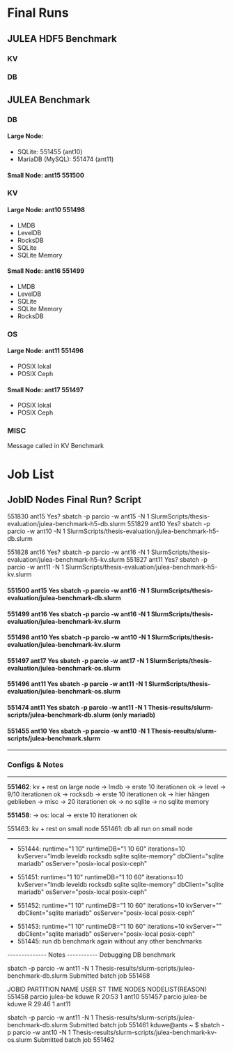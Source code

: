 # Final Runs

## JULEA HDF5 Benchmark

### KV

### DB



## JULEA Benchmark

### DB

#### Large Node:
- SQLite: 551455        (ant10)
- MariaDB (MySQL): 551474 (ant11)
<!-- - MariaDB: 551465       (ant11)    (MySQL in file name) -->

#### Small Node: ant15  551500
<!-- - SQLite: 551464        (ant17) -->
<!-- - MariaDB: 551464       (ant17)    (MySQL in file name) -->

### KV 

#### Large Node: ant10  551498
- LMDB   
- LevelDB
- RocksDB
- SQLite
- SQLite Memory

#### Small Node: ant16 551499
- LMDB
- LevelDB
- SQLite
- SQLite Memory
- RocksDB

### OS

#### Large Node: ant11 551496
- POSIX lokal
- POSIX Ceph

#### Small Node: ant17 551497
- POSIX lokal
- POSIX Ceph

### MISC
Message called in KV Benchmark



# Job List

JobID       Nodes       Final Run?      Script
-----------------------------------------------------------------------------------------------------
551830      ant15       Yes?         sbatch -p parcio -w ant15 -N 1 SlurmScripts/thesis-evaluation/julea-benchmark-h5-db.slurm 
551829      ant10       Yes?         sbatch -p parcio -w ant10 -N 1 SlurmScripts/thesis-evaluation/julea-benchmark-h5-db.slurm 

551828      ant16       Yes?         sbatch -p parcio -w ant16 -N 1 SlurmScripts/thesis-evaluation/julea-benchmark-h5-kv.slurm 
551827      ant11       Yes?         sbatch -p parcio -w ant11 -N 1 SlurmScripts/thesis-evaluation/julea-benchmark-h5-kv.slurm 

<!-- 551826      ant11       No         sbatch -p parcio -w ant11 -N 1 SlurmScripts/thesis-evaluation/julea-benchmark-h5-kv.slurm 
551825      ant16       No         sbatch -p parcio -w ant16 -N 1 SlurmScripts/thesis-evaluation/julea-benchmark-h5-kv.slurm 
551824      ant11       No         sbatch -p parcio -w ant11 -N 1 SlurmScripts/thesis-evaluation/julea-benchmark-h5-kv.slurm 

551823      ant10       Yes?         sbatch -p parcio -w ant10 -N 1 SlurmScripts/thesis-evaluation/julea-benchmark-h5-db.slurm
551822      ant15       Yes?         sbatch -p parcio -w ant15 -N 1 SlurmScripts/thesis-evaluation/julea-benchmark-h5-db.slurm  -->


#### 551500      ant15   **Yes**        sbatch -p parcio -w ant16 -N 1 SlurmScripts/thesis-evaluation/julea-benchmark-db.slurm

#### 551499      ant16   **Yes**        sbatch -p parcio -w ant16 -N 1 SlurmScripts/thesis-evaluation/julea-benchmark-kv.slurm
#### 551498      ant10   **Yes**        sbatch -p parcio -w ant10 -N 1 SlurmScripts/thesis-evaluation/julea-benchmark-kv.slurm

#### 551497      ant17   **Yes**        sbatch -p parcio -w ant17 -N 1 SlurmScripts/thesis-evaluation/julea-benchmark-os.slurm 
#### 551496      ant11   **Yes**        sbatch -p parcio -w ant11 -N 1 SlurmScripts/thesis-evaluation/julea-benchmark-os.slurm

#### 551474      ant11   **Yes**     sbatch -p parcio -w ant11 -N 1 Thesis-results/slurm-scripts/julea-benchmark-db.slurm  (only mariadb)
#### 551455      ant10   **Yes**     sbatch -p parcio -w ant10 -N 1 Thesis-results/slurm-scripts/julea-benchmark.slurm 
-------------------------------------------------------------------------------------------------------------------------

<!-- 551468      ant11                sbatch -p parcio -w ant11 -N 1 Thesis-results/slurm-scripts/julea-benchmark-db.slurm  (db all only mariadb) -->
<!-- 551465      ant11                sbatch -p parcio -w ant11 -N 1 Thesis-results/slurm-scripts/julea-benchmark-db.slurm  (db all only mariadb) -->
<!-- 551464      ant17                sbatch -p parcio -w ant17 -N 1 Thesis-results/slurm-scripts/julea-benchmark-db.slurm (db all) -->
<!-- 551463      ant18                sbatch -p parcio -w ant18 -N 1 Thesis-results/slurm-scripts/julea-benchmark-kv-os.slurm -->
<!-- 551462      ant10                sbatch -p parcio -w ant10 -N 1 Thesis-results/slurm-scripts/julea-benchmark-kv-os.slurm -->
<!-- 551461      ant11                sbatch -p parcio -w ant11 -N 1 Thesis-results/slurm-scripts/julea-benchmark-db.slurm  (iterator) -->

<!-- 551453      ant11                sbatch -p parcio -w ant11 -N 1 thesis_eval/slurm-scripts/julea-benchmark.slurm  -->
<!-- 551452      ant11                srun -p parcio -N 1 -w ant11 slurm-scripts/julea-benchmark.sh -->
<!-- 551451      ant19                srun -p parcio -N 1 -w ant19 slurm-scripts/julea-benchmark.sh -->
<!-- 551449      ant11                srun -p parcio -N 1 -w ant11 slurm-scripts/julea-benchmark.sh -->
<!-- 551444      ant11       ?        srun -p parcio -N 1 -w ant11 slurm-scripts/julea-benchmark.sh        -->


### Configs & Notes

--------------------------------------------------------
<!-- 551461: db iterator run on large node -->
**551462**: kv + rest on large node
-> lmdb -> erste 10 iterationen ok
-> level -> 9/10 iterationen ok
-> rocksdb -> erste 10 iterationen ok -> hier hängen geblieben 
-> misc -> 20 iterationen ok
-> no sqlite
-> no sqlite memory

**551458**: 
-> os: local -> erste 10 iterationen ok

551463: kv + rest on small node
551461: db all run on small node

--------------------------------------------------------
- 551444: runtime="1 10" runtimeDB="1 10 60" iterations=10 kvServer="lmdb leveldb rocksdb sqlite sqlite-memory" dbClient="sqlite mariadb" osServer="posix-local posix-ceph"

<!-- Everything on weaker node -->
- 551451: runtime="1 10" runtimeDB="1 10 60" iterations=10 kvServer="lmdb leveldb rocksdb sqlite sqlite-memory" dbClient="sqlite mariadb" osServer="posix-local posix-ceph"

<!-- Just measure db and following -->
- 551452: runtime="1 10" runtimeDB="1 10 60" iterations=10 kvServer="" dbClient="sqlite mariadb" osServer="posix-local posix-ceph"
<!-- Just measure db and following (fixed outputfile for duration in db)-->
- 551453: runtime="1 10" runtimeDB="1 10 60" iterations=10 kvServer="" dbClient="sqlite mariadb" osServer="posix-local posix-ceph"
- 551445: run db benchmark again without any other benchmarks


-------------- Notes -----------
Debugging DB benchmark

sbatch -p parcio -w ant11 -N 1 Thesis-results/slurm-scripts/julea-benchmark-db.slurm 
Submitted batch job 551468

 JOBID PARTITION     NAME     USER ST       TIME  NODES NODELIST(REASON)
551458    parcio julea-be    kduwe  R      20:53      1 ant10
551457    parcio julea-be    kduwe  R      29:46      1 ant11

sbatch -p parcio -w ant11 -N 1 Thesis-results/slurm-scripts/julea-benchmark-db.slurm 
Submitted batch job 551461
kduwe@ants ~ $ sbatch -p parcio -w ant10 -N 1 Thesis-results/slurm-scripts/julea-benchmark-kv-os.slurm 
Submitted batch job 551462

